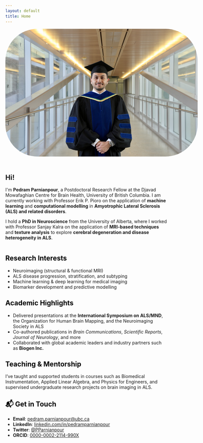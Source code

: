 ```yaml
---
layout: default
title: Home
---
```

<div style="display: flex; align-items: flex-start; gap: 20px; flex-wrap: wrap;">

  <div style="flex: 0 0 auto;">
    <img src="/assets/pedram.jpg" alt="Pedram Parnianpour" style="max-width: 600px; border-radius: 100px;">
  </div>

  <div style="flex: 1;">
  
## Hi!

  I'm **Pedram Parnianpour**, a Postdoctoral Research Fellow at the Djavad Mowafaghian Centre for Brain Health, University of British Columbia. I am currently working with Professor Erik P. Pioro on the application of **machine learning** and **computational modelling** in **Amyotrophic Lateral Sclerosis (ALS) and related disorders**.

  I hold a **PhD in Neuroscience** from the University of Alberta, where I worked with Professor Sanjay Kalra on the application of **MRI-based techniques** and **texture analysis** to explore **cerebral degeneration and disease heterogeneity in ALS**.

  </div>
</div>

## <span style="color: black;">Research Interests</span>

- Neuroimaging (structural & functional MRI)
- ALS disease progression, stratification, and subtyping
- Machine learning & deep learning for medical imaging
- Biomarker development and predictive modelling


## <span style="color: black;">Academic Highlights</span>

- Delivered presentations at the **International Symposium on ALS/MND**, the Organization for Human Brain Mapping, and the Neuroimaging Society in ALS
- Co-authored publications in *Brain Communications*, *Scientific Reports*, *Journal of Neurology*, and more
- Collaborated with global academic leaders and industry partners such as **Biogen Inc.**


## <span style="color: black;">Teaching & Mentorship</span>

I’ve taught and supported students in courses such as Biomedical Instrumentation, Applied Linear Algebra, and Physics for Engineers, and supervised undergraduate research projects on brain imaging in ALS.


## <span style="color: black;">📬 Get in Touch</span>

- **Email**: [pedram.parnianpour@ubc.ca](mailto:pedram.parnianpour@ubc.ca)  
- **LinkedIn**: [linkedin.com/in/pedramparnianpour](https://www.linkedin.com/in/pedramparnianpour)  
- **Twitter**: [@PParnianpour](https://twitter.com/PParnianpour)  
- **ORCID**: [0000-0002-2114-990X](https://orcid.org/0000-0002-2114-990X)
